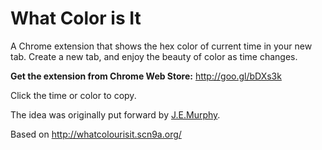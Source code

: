 What Color is It
================

A Chrome extension that shows the hex color of current time in your new tab. Create a new tab, and enjoy the beauty of color as time changes.

**Get the extension from Chrome Web Store:** http://goo.gl/bDXs3k

Click the time or color to copy.

The idea was originally put forward by [J.E.Murphy](http://jemurphy.org/).

Based on http://whatcolourisit.scn9a.org/
